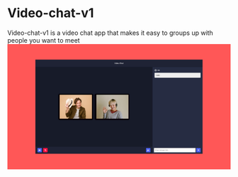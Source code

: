 # Video-chat-v1

Video-chat-v1 is a video chat app that makes it easy to groups up with people you want to meet
<img src="https://github.com/Anand-Singh-techie/Video-Conferencing-Website/blob/master/video-chat.png" />
